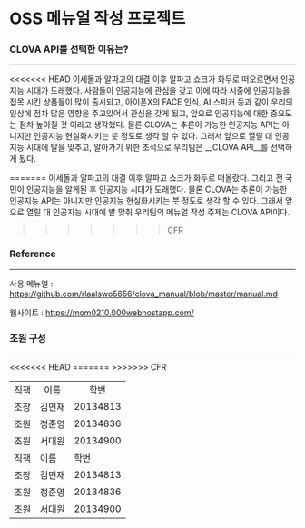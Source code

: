 OSS 메뉴얼 작성 프로젝트
===
### CLOVA API를 선택한 이유는?
---
<<<<<<< HEAD
이세돌과 알파고의 대결 이후 알파고 쇼크가 화두로 떠오르면서 인공지능 시대가 도래했다. 사람들이 인공지능에 관심을 갖고 이에 따라 시중에 인공지능을 접목 시킨 상품들이 많이 출시되고, 아이폰X의 FACE 인식, AI 스피커 등과 같이 우리의 일상에 점차 많은 영향을 주고있어서 관심을 갖게 됬고, 앞으로 인공지능에 대한 중요도는 점차 높아질 것 이라고 생각했다. 물론 CLOVA는 추론이 가능한 인공지능 API는 아니지만 인공지능 현실화시키는 붓 정도로 생각 할 수 있다. 그래서 앞으로 열릴 대 인공지능 시대에 발을 맞추고, 알아가기 위한 초석으로 우리팀은 __CLOVA API__를 선택하게 됬다. 

=======
이세돌과 알파고의 대결 이후 알파고 쇼크가 화두로 떠올랐다. 그리고 전 국민이 인공지능을 알게된 후 인공지능 시대가 도래했다. 물론 CLOVA는 추론이 가능한 인공지능 API는 아니지만 인공지능 현실화시키는 붓 정도로 생각 할 수 있다. 그래서 앞으로 열릴 대 인공지능 시대에 발 맞춰 우리팀의 메뉴얼 작성 주제는 CLOVA API이다. 
>>>>>>> CFR
### Reference
---
사용 메뉴얼 : https://github.com/rlaalswo5656/clova_manual/blob/master/manual.md

웹사이트 : https://mom0210.000webhostapp.com/

### 조원 구성
---
<table>
<<<<<<< HEAD
<tr align="center"> <td>직책</td> <td>이름</td> <td>학번</td> </tr>
<tr align="center"> <td>조장</td> <td>김민재</td> <td>20134813</td> </tr>
<tr align="center"> <td>조원</td> <td>정준영</td> <td>20134836</td> </tr>
<tr align="center"> <td>조원</td> <td>서대원</td> <td>20134900</td> </tr>
=======
<tr> <td>직책</td> <td>이름</td> <td>학번</td> </tr>
<tr> <td>조장</td> <td>김민재</td> <td>20134813</td> </tr>
<tr> <td>조원</td> <td>정준영</td> <td>20134836</td> </tr>
<tr> <td>조원</td> <td>서대원</td> <td>20134900</td> </tr>
>>>>>>> CFR
</table>